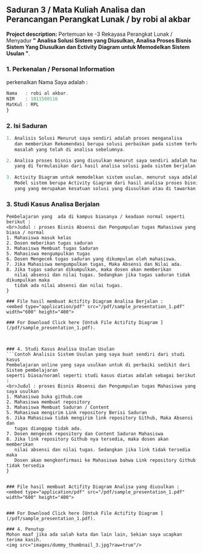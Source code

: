 ## Saduran 3 / Mata Kuliah Analisa dan Perancangan Perangkat Lunak / by robi al akbar

**Project description:** Pertemuan ke -3 Rekayasa Perangkat Lunak /  Menyadur <b>" Analisa Solusi Sistem yang Diusulkan, Analisa Proses Bisnis Sistem Yang Diusulkan dan Ectivity Diagram untuk Memodelkan Sistem Usulan "</b>.

### 1. Perkenalan / Personal Information

perkenalkan Nama Saya adalah :

```javascript
Nama   : robi al akbar.
NIM    : 1811500116
MatKul : RPL 
}
```

### 2. Isi Saduran

```javascript 
1. Analisis Solusi Menurut saya sendiri adalah proses menganalisa 
   dan memberikan Rekomendasi berupa solusi perbaikan pada sistem terhadap
   masalah yang telah di analisa sebelumnya. 

2. Analisa proses bisnis yang diusulkan menurut saya sendiri adalah hasil dari analisa solusi 
   yang di formulasikan dari hasil analisa solusi pada sistem berjalan.
  
3. Activity Diagram untuk memodelkan sistem usulan, menurut saya adalah Proses membuat 
   Model sistem berupa Activity Giagram dari hasil analisa proses bisnis yang diusulkan sebelumnya
   yang yang merupakan kesatuan solusi yang diusulkan atau di tawarkan untuk digunakan.


```


### 3. Studi Kasus Analisa Berjalan
```Contoh Analisis Sistem Berjalan yang saya buat sendiri dari studi kasus
Pembelajaran yang  ada di kampus biasanya / keadaan normal seperti berikut :
<br>Judul : proses Bisnis Absensi dan Pengumpulan tugas Mahasiswa yang biasa / normal
1. Mahasiswa masuk kelas 
2. Dosen meberikan tugas saduran
3. Mahasiswa Membuat tugas Saduran
5. Mahasiswa mengumpulkan tugas 
6. Dosen Mengecek tugas saduran yang dikumpulan oleh mahasiswa.
7. Jika Mahasiswa mengumpulkan tugas, Maka Absensi dan Nilai ada. 
8. Jika tugas saduran dikumpulkan, maka dosen akan memberikan
   nilai absensi dan nilai tugas. Sedangkan jika tugas saduran tidak dikumpulkan maka 
   tidak ada nilai absensi dan nilai tugas.
}

### File hasil membuat Actifity Diagram Analisa Berjalan :
<embed type="application/pdf" src="/pdf/sample_presentation_1.pdf" width="600" height="400">

### For Download Click here [Untuk File Actifity Diagram ](/pdf/sample_presentation_1.pdf).


```

```

### 4. Studi Kasus Analisa Usulan Usulan
```Contoh Analisis Sistem Usulan yang saya buat sendiri dari studi kasus
Pembelajaran online yang saya usulkan untuk di perbaiki sedikit dari Sistem pembelajaran
seperti biasa/noraml seperti studi kasus diatas adalah sebagai berikut :
<br>Judul : proses Bisnis Absensi dan Pengumpulan tugas Mahasiswa yang saya usulkan
1. Mahasiswa buka github.com
2. Mahasiswa membuat repository
3. Mahasiswa Membuat Saduran / Content
5. Mahasiswa mengirim Link repository Berisi Saduran
6. Jika Mahasiswa tidak mengirim link repository Github, Maka Absensi dan
   tugas dianggap tidak ada.
7. Dosen mengecek repository dan Content Saduran Mahasiswa
8. Jika link repository Github nya tersedia, maka dosen akan memberikan
   nilai absensi dan nilai tugas. Sedangkan jika link tidak tersedia maka
   Dosen akan mengkonfirmasi ke Mahasiswa bahwa Link repository Github tidak tersedia
}


### File hasil membuat Actifity Diagram Analisa yang diusulkan :
<embed type="application/pdf" src="/pdf/sample_presentation_1.pdf" width="600" height="400">


### For Download Click here [Untuk File Actifity Diagram ](/pdf/sample_presentation_1.pdf).

### 4. Penutup
Mohon maaf jika ada salah kata dan lain lain, Sekian saya ucapkan terima kasih.
<img src="images/dummy_thumbnail_3.jpg?raw=true"/>
